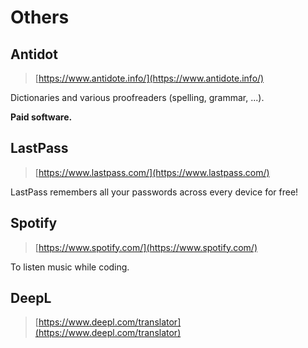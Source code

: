 # Others

## Antidot

> [https://www.antidote.info/](https://www.antidote.info/)

Dictionaries and various proofreaders (spelling, grammar, ...).

**Paid software.**

## LastPass

> [https://www.lastpass.com/](https://www.lastpass.com/)

LastPass remembers all your passwords across every device for free!

## Spotify

> [https://www.spotify.com/](https://www.spotify.com/)

To listen music while coding.

## DeepL

> [https://www.deepl.com/translator](https://www.deepl.com/translator)
